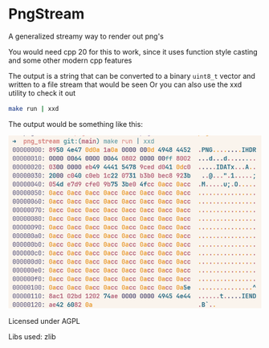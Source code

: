 # PngStream

A generalized streamy way to render out png's

You would need cpp 20 for this to work, since it uses function style casting
and some other modern cpp features

The output is a string that can be converted to a binary `uint8_t` vector and 
written to a file stream that would be seen
Or you can also use the xxd utility to check it out
```bash
make run | xxd
```

The output would be something like this:

![Output example](assets/screenshot_updated.png)

Licensed under AGPL

Libs used: zlib

